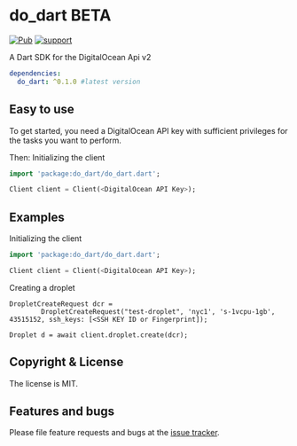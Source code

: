 # do_dart BETA

[![Pub](https://img.shields.io/pub/v/dio.svg?style=flat-square)](https://pub.dartlang.org/packages/dodart)
[![support](https://img.shields.io/badge/platform-flutter%7Cdart%20vm-ff69b4.svg?style=flat-square)](https://github.com/digitalocean_dart)

A Dart SDK for the DigitalOcean Api v2

```yaml
dependencies:
  do_dart: ^0.1.0 #latest version
```

## Easy to use

To get started, you need a DigitalOcean API key with sufficient privileges for the tasks you want to perform.

Then:
Initializing the client
```dart
import 'package:do_dart/do_dart.dart';

Client client = Client(<DigitalOcean API Key>);
```


## Examples

Initializing the client
```dart
import 'package:do_dart/do_dart.dart';

Client client = Client(<DigitalOcean API Key>);
```

Creating a droplet
```
DropletCreateRequest dcr =
        DropletCreateRequest("test-droplet", 'nyc1', 's-1vcpu-1gb', 43515152, ssh_keys: [<SSH KEY ID or Fingerprint]);

Droplet d = await client.droplet.create(dcr);
```

## Copyright & License

The license is MIT.

## Features and bugs

Please file feature requests and bugs at the [issue tracker][tracker].

[tracker]: https://github.com/dlombard/do_dart/issues